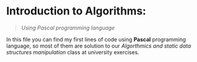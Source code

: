 # **Introduction to Algorithms:**
> *Using Pascal programming language*


In this file you can find my first lines of code using **Pascal** programming language, so most of them are solution to our *Algorthmics and static data structures manipulation* class at university exercises.
